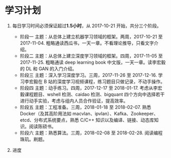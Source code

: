 # 学习计划

1. 每日学习时间必须保证超过**1.5小时**，从 2017-10-21 开始，共分三个阶段。
    - 阶段一 主题：从总体上建立机器学习领域的框架。两周，2017-10-21 至 2017-11-04. 粗略通读西瓜书，一天一章。不看理论推导，只看文字介绍。
    - 阶段二 主题：从总体上建立深度学习领域的框架。四周，2017-11-05 至 2017-11-25. 粗略通读 deep learning book 中文版，一天一章。读李宏毅的 DL 和 GAN 的入门介绍。
    - 阶段三 主题：深入学习深度学习。三周，2017-11-26 至 2017-12-16. 学习李宏毅在 B 站的深度学习视频课程，练习题目只做记录，不动手操作。
    - 阶段四 主题：动手练习。四周，2017-12-17 至 2018-01-17. 考虑从李宏毅课程题目、wshell 检测、caidao 检测、bigquant 四个方向中选择若干进行动手实验，考虑与组内人员合作验证，提高效率。
    - 阶段五 主题：工程准备。三周，2018-01-18 至 2018-02-07. 熟悉 Docker（及其高阶用法如 macvlan、ipvlan）、Kafka、Zookeeper、etcd、分布式系统要点，熟悉 C/C++ 知识以及编译、链接、动态库知识。阅读陈硕书。
    - 阶段六 主题：熟悉算法。三周，2018-02-08 至 2018-02-28. 阅读编程珠玑。刷题。

2. 进度

